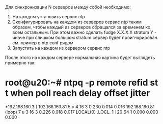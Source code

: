 Для синхронизации N серверов между собой необходимо:
1. На каждом установить сервис ntp
2. Сконфигурировать на каждом из серверов сервис ntp таким образом, чтобы
каждый из серверов обращался за временем ко всем остальным. При этом важно
сделать fudge X.X.X.X stratum Y - иначе при слишком большом stratum сервер
будет проигнорирован. см. пример в ntp.conf рядом
3. Запустить на каждом из сервером сервис ntp

После этого на каждом сервере нормальная картина будет выглядеть примерно так:

root@u20:~# ntpq -p
     remote           refid      st t when poll reach   delay   offset  jitter
==============================================================================
*192.168.160.3 ( 192.168.160.81   5 u    4   16    3    0.230    0.014   0.016
 192.168.160.81  (loop)           7 u    3   16    3    0.226    0.018   0.017
 LOCAL(0)        .LOCL.           1 l   20   64    1    0.000    0.000   0.000
